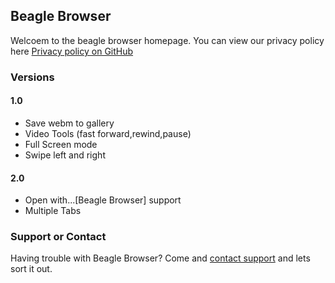 ## Beagle Browser

Welcoem to the beagle browser homepage. You can view our privacy policy here [Privacy policy on GitHub](https://github.com/DijonLee/Beagle-Browser/edit/master/PrivacyPolicy.md)


### Versions
#### 1.0
* Save webm to gallery
* Video Tools (fast forward,rewind,pause)
* Full Screen mode
* Swipe left and right

#### 2.0
* Open with...[Beagle Browser] support
* Multiple Tabs

### Support or Contact

Having trouble with Beagle Browser? Come and [contact support](https://github.com/contact) and lets sort it out.

